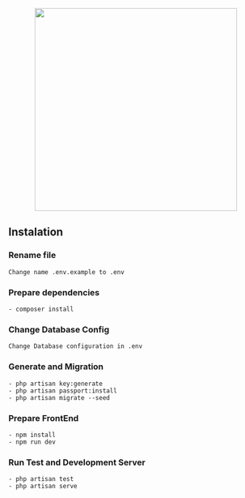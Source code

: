 <p align="center">
    <a href="https://laravel.com" target="_blank">
        <img src="https://raw.githubusercontent.com/laravel/art/master/logo-lockup/5%20SVG/2%20CMYK/1%20Full%20Color/laravel-logolockup-cmyk-red.svg" width="400">
    </a>
</p>

## Instalation

### Rename file
    Change name .env.example to .env

### Prepare dependencies
    - composer install

### Change Database Config
    Change Database configuration in .env

### Generate and Migration
    - php artisan key:generate
    - php artisan passport:install
    - php artisan migrate --seed

### Prepare FrontEnd
    - npm install
    - npm run dev

### Run Test and Development Server
    - php artisan test
    - php artisan serve